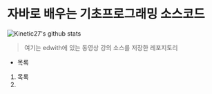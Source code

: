 # 자바로 배우는 기초프로그래밍 소스코드
![Kinetic27's github stats](https://github-readme-stats.vercel.app/api?username=cgseong&show_icons=true)
>여기는 edwith에 있는 동영상 강의 소스를 저장한 레포지토리

* 목록
1. 목록
2. 
